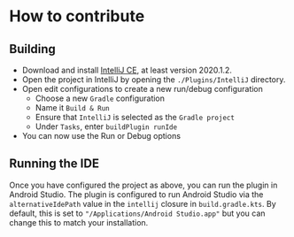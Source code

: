 # How to contribute

## Building

- Download and install [IntelliJ CE](https://www.jetbrains.com/idea/download), at least version 2020.1.2.
- Open the project in IntelliJ by opening the `./Plugins/IntelliJ` directory.
- Open edit configurations to create a new run/debug configuration
    - Choose a new `Gradle` configuration
    - Name it `Build & Run`
    - Ensure that `IntelliJ` is selected as the `Gradle project`
    - Under `Tasks`, enter `buildPlugin runIde`
- You can now use the Run or Debug options

## Running the IDE

Once you have configured the project as above, you can run the plugin in Android Studio.
The plugin is configured to run Android Studio via the `alternativeIdePath` value in the `intellij` closure in `build.gradle.kts`.
By default, this is set to `"/Applications/Android Studio.app"` but you can change this to match your installation.
